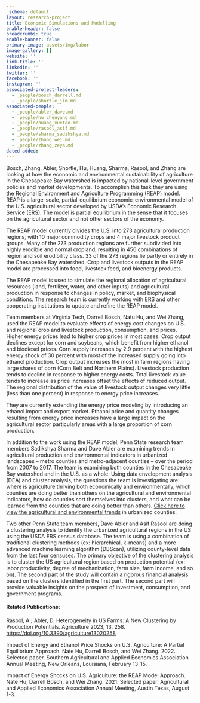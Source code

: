 ```yaml
---
_schema: default
layout: research-project
title: Economic Simulations and Modelling
enable-header: false
breadcrumbs: true
enable-banner: false
primary-image: assets/img/labor
image-gallery: []
website: ''
link-title: ''
linkedin: ''
twitter: ''
facebook: ''
instagram: ''
associated-project-leaders:
  - _people/bosch_darrell.md
  - _people/shortle_jim.md
associated-people:
  - _people/abler_dave.md
  - _people/hu_chenyang.md
  - _people/huang_xuetao.md
  - _people/rasool_asif.md
  - _people/sharma_sadikshya.md
  - _people/zhang_wei.md
  - _people/zhang_zeya.md
dated-added:
---
```

Bosch, Zhang, Abler, Shortle, Hu, Huang, Sharma, Rasool, and Zhang are looking at how the economic and environmental sustainability of agriculture in the Chesapeake Bay watershed is impacted by national-level government policies and market developments. To accomplish this task they are using the Regional Environment and Agriculture Programming (REAP) model. REAP is a large-scale, partial-equilibrium economic-environmental model of the U.S. agricultural sector developed by USDA’s Economic Research Service (ERS). The model is partial equilibrium in the sense that it focuses on the agricultural sector and not other sectors of the economy.

The REAP model currently divides the U.S. into 273 agricultural production regions, with 10 major commodity crops and 4 major livestock product groups. Many of the 273 production regions are further subdivided into highly erodible and normal cropland, resulting in 456 combinations of region and soil erodibility class. 33 of the 273 regions lie partly or entirely in the Chesapeake Bay watershed. Crop and livestock outputs in the REAP model are processed into food, livestock feed, and bioenergy products.

The REAP model is used to simulate the regional allocation of agricultural resources (land, fertilizer, water, and other inputs) and agricultural production in response to changes in policy, market, and biophysical conditions. The research team is currently working with ERS and other cooperating institutions to update and refine the REAP model.

Team members at Virginia Tech, Darrell Bosch, Natu Hu, and Wei Zhang, used the REAP model to evaluate effects of energy cost changes on U.S. and regional crop and livestock production, consumption, and prices. Higher energy prices lead to higher crop prices in most cases. Crop output declines except for corn and soybeans, which benefit from higher ethanol and biodiesel prices. Corn supply increases by 2.9 percent with the highest energy shock of 30 percent with most of the increased supply going into ethanol production. Crop output increases the most in farm regions having large shares of corn (Corn Belt and Northern Plains). Livestock production tends to decline in response to higher energy costs. Total livestock value tends to increase as price increases offset the effects of reduced output. The regional distribution of the value of livestock output changes very little (less than one percent) in response to energy price increases.

They are currently extending the energy price modeling by introducing an ethanol import and export market. Ethanol price and quantity changes resulting from energy price increases have a large impact on the agricultural sector particularly areas with a large proportion of corn production.

In addition to the work using the REAP model, Penn State research team members Sadikshya Sharma and Dave Abler are examining trends in agricultural production and environmental indicators in urbanized landscapes – metro counties and metro-adjacent counties – over the period from 2007 to 2017. The team is examining both counties in the Chesapeake Bay watershed and in the U.S. as a whole. Using data envelopment analysis (DEA) and cluster analysis, the questions the team is investigating are: where is agriculture thriving both economically and environmentally, which counties are doing better than others on the agricultural and environmental indicators, how do counties sort themselves into clusters, and what can be learned from the counties that are doing better than others. [Click here to view the agricultural and environmental trends](https://drive.google.com/file/d/1YVSAsPnumd34E3hnS1ImJbU37hccaNvX/view?usp=sharing) in urbanized counties.

Two other Penn State team members, Dave Abler and Asif Rasool are doing a clustering analysis to identify the urbanized agricultural regions in the US using the USDA ERS census database. The team is using a combination of traditional clustering methods (ex: hierarchical, k-means) and a more advanced machine learning algorithm (DBScan), utilizing county-level data from the last four censuses. The primary objective of the clustering analysis is to cluster the US agricultural region based on production potential (ex: labor productivity, degree of mechanization, farm size, farm income, and so on). The second part of the study will contain a rigorous financial analysis based on the clusters identified in the first part. The second part will provide valuable insights on the prospect of investment, consumption, and government programs.

#### Related Publications:

Rasool, A.; Abler, D. Heterogeneity in US Farms: A New Clustering by Production Potentials. Agriculture 2023, 13, 258. https://doi.org/10.3390/agriculture13020258

Impact of Energy and Ethanol Price Shocks on U.S. Agriculture: A Partial Equilibrium Approach. Nate Hu, Darrell Bosch, and Wei Zhang. 2022. Selected paper. Southern Agricultural and Applied Economics Association Annual Meeting, New Orleans, Louisiana, February 13-15.

Impact of Energy Shocks on U.S. Agriculture: the REAP Model Approach. Nate Hu, Darrell Bosch, and Wei Zhang. 2021. Selected paper. Agricultural and Applied Economics Association Annual Meeting, Austin Texas, August 1-3.

&nbsp;